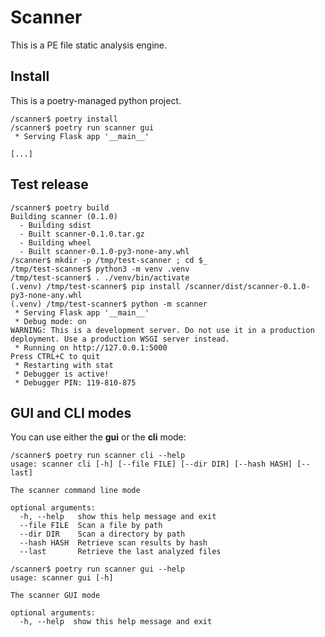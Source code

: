 # Scanner

This is a PE file static analysis engine.

## Install

This is a poetry-managed python project.

```
/scanner$ poetry install
/scanner$ poetry run scanner gui
 * Serving Flask app '__main__'

[...]
```

## Test release

```
/scanner$ poetry build
Building scanner (0.1.0)
  - Building sdist
  - Built scanner-0.1.0.tar.gz
  - Building wheel
  - Built scanner-0.1.0-py3-none-any.whl
/scanner$ mkdir -p /tmp/test-scanner ; cd $_
/tmp/test-scanner$ python3 -m venv .venv
/tmp/test-scanner$ . ./venv/bin/activate
(.venv) /tmp/test-scanner$ pip install /scanner/dist/scanner-0.1.0-py3-none-any.whl
(.venv) /tmp/test-scanner$ python -m scanner
 * Serving Flask app '__main__'
 * Debug mode: on
WARNING: This is a development server. Do not use it in a production deployment. Use a production WSGI server instead.
 * Running on http://127.0.0.1:5000
Press CTRL+C to quit
 * Restarting with stat
 * Debugger is active!
 * Debugger PIN: 119-810-875
```

## GUI and CLI modes

You can use either the **gui** or the **cli** mode:

```console
/scanner$ poetry run scanner cli --help
usage: scanner cli [-h] [--file FILE] [--dir DIR] [--hash HASH] [--last]

The scanner command line mode

optional arguments:
  -h, --help   show this help message and exit
  --file FILE  Scan a file by path
  --dir DIR    Scan a directory by path
  --hash HASH  Retrieve scan results by hash
  --last       Retrieve the last analyzed files
```

```console
/scanner$ poetry run scanner gui --help
usage: scanner gui [-h]

The scanner GUI mode

optional arguments:
  -h, --help  show this help message and exit
```
